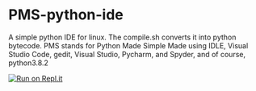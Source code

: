 # PMS-python-ide
A simple python IDE for linux.
The compile.sh converts it into python bytecode.
PMS stands for Python Made Simple
Made using IDLE, Visual Studio Code, gedit, Visual Studio, Pycharm, and Spyder, and of course, python3.8.2

[![Run on Repl.it](https://repl.it/badge/github/rigithubcoding/PMS-python-ide)](https://repl.it/github/rigithubcoding/PMS-python-ide)

